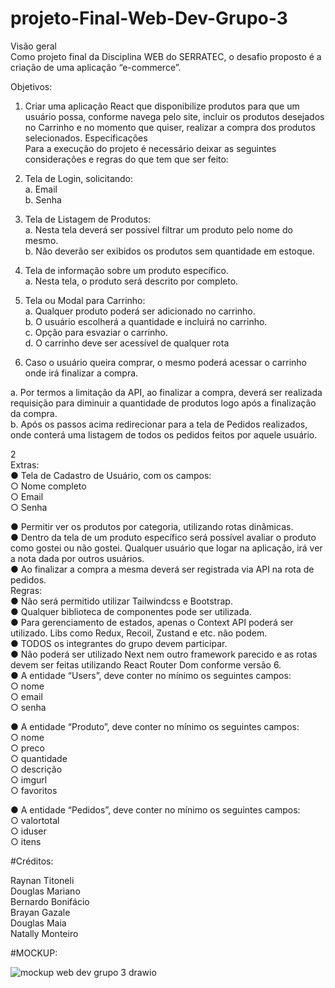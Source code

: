 # projeto-Final-Web-Dev-Grupo-3

Visão geral  
Como projeto final da Disciplina WEB do SERRATEC, o desafio proposto é a criação de uma
aplicação “e-commerce”.  

Objetivos:  
1. Criar uma aplicação React que disponibilize produtos para que um usuário possa,
conforme navega pelo site, incluir os produtos desejados no Carrinho e no
momento que quiser, realizar a compra dos produtos selecionados.
Especificações  
Para a execução do projeto é necessário deixar as seguintes considerações e regras do que
tem que ser feito:

1. Tela de Login, solicitando:  
a. Email  
b. Senha  

2. Tela de Listagem de Produtos:  
a. Nesta tela deverá ser possível filtrar um produto pelo nome do mesmo.  
b. Não deverão ser exibidos os produtos sem quantidade em estoque.  

3. Tela de informação sobre um produto específico.  
a. Nesta tela, o produto será descrito por completo.  

4. Tela ou Modal para Carrinho:  
a. Qualquer produto poderá ser adicionado no carrinho.  
b. O usuário escolherá a quantidade e incluirá no carrinho.  
c. Opção para esvaziar o carrinho.  
d. O carrinho deve ser acessível de qualquer rota  

5. Caso o usuário queira comprar, o mesmo poderá acessar o carrinho onde irá
finalizar a compra.  

a. Por termos a limitação da API, ao finalizar a compra, deverá ser realizada
requisição para diminuir a quantidade de produtos logo após a finalização da
compra.  
b. Após os passos acima redirecionar para a tela de Pedidos realizados, onde
conterá uma listagem de todos os pedidos feitos por aquele usuário.  

2  
Extras:  
● Tela de Cadastro de Usuário, com os campos:  
    ○ Nome completo  
    ○ Email  
    ○ Senha  

● Permitir ver os produtos por categoria, utilizando rotas dinâmicas.  
● Dentro da tela de um produto específico será possível avaliar o produto
como gostei ou não gostei. Qualquer usuário que logar na aplicação, irá ver a
nota dada por outros usuários.  
● Ao finalizar a compra a mesma deverá ser registrada via API na rota de
pedidos.  
Regras:  
● Não será permitido utilizar Tailwindcss e Bootstrap.  
● Qualquer biblioteca de componentes pode ser utilizada.  
● Para gerenciamento de estados, apenas o Context API poderá ser utilizado. Libs
como Redux, Recoil, Zustand e etc. não podem.  
● TODOS os integrantes do grupo devem participar.  
● Não poderá ser utilizado Next nem outro framework parecido e as rotas devem ser
feitas utilizando React Router Dom conforme versão 6.  
● A entidade “Users”, deve conter no mínimo os seguintes campos:  
    ○ nome  
    ○ email  
    ○ senha  

● A entidade “Produto”, deve conter no mínimo os seguintes campos:  
    ○ nome  
    ○ preco  
    ○ quantidade  
    ○ descrição  
    ○ imgurl  
    ○ favoritos  

● A entidade “Pedidos”, deve conter no mínimo os seguintes campos:  
    ○ valortotal  
    ○ iduser  
    ○ itens  

#Créditos:  

Raynan Titoneli  
Douglas Mariano  
Bernardo Bonifácio  
Brayan Gazale  
Douglas Maia  
Natally Monteiro  

#MOCKUP:  

![mockup web dev grupo 3 drawio](https://github.com/tiktoneli/projeto-Final-Web-Dev-Grupo-3/assets/147010696/63d33d2e-8c8c-471e-8ed4-21498096d61d)
